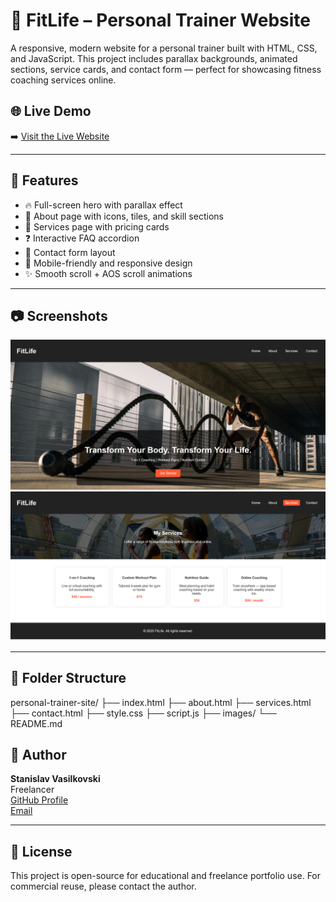 # 💪 FitLife – Personal Trainer Website

A responsive, modern website for a personal trainer built with HTML, CSS, and JavaScript. This project includes parallax backgrounds, animated sections, service cards, and contact form — perfect for showcasing fitness coaching services online.

## 🌐 Live Demo

➡️ [Visit the Live Website]([https://github.com/vasilkovskis/personal-trainer-site])

---

## 🧰 Features

- 🔥 Full-screen hero with parallax effect
- 🎯 About page with icons, tiles, and skill sections
- 💼 Services page with pricing cards
- ❓ Interactive FAQ accordion
- 💬 Contact form layout
- 📱 Mobile-friendly and responsive design
- ✨ Smooth scroll + AOS scroll animations

---

## 📷 Screenshots

![Home Page](images/screenshot-home.png)
![Services Page](images/screenshot-services.png)

---

## 📁 Folder Structure
personal-trainer-site/
├── index.html
├── about.html
├── services.html
├── contact.html
├── style.css
├── script.js
├── images/
└── README.md

## 👤 Author

**Stanislav Vasilkovski**  
Freelancer  
[GitHub Profile](https://github.com/vasilkovskis)  
[Email](mailto:cvasilkovski@gmail.com)

---

## 🪪 License

This project is open-source for educational and freelance portfolio use. For commercial reuse, please contact the author.
